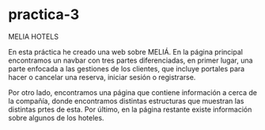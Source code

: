 # practica-3

MELIA HOTELS 

En esta práctica he creado una web sobre MELIÁ. En la página principal encontramos un navbar con 
tres partes diferenciadas, en primer lugar, una parte enfocada a las gestiones de los clientes, que incluye 
portales para hacer o cancelar una reserva, iniciar sesión o registrarse.

Por otro lado, encontramos una página que contiene información a cerca de la compañía, donde encontramos distintas estructuras 
que muestran las distintas prtes de esta. Por último, en la página restante 
existe información sobre algunos de los hoteles. 


